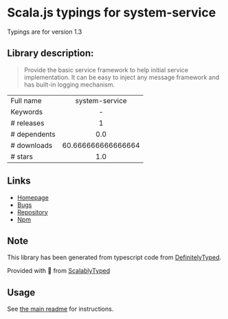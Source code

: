 
# Scala.js typings for system-service

Typings are for version 1.3

## Library description:
> Provide the basic service framework to help initial service implementation.  It can be easy to inject any message framework and has built-in logging mechanism.

|                    |                 |
| ------------------ | :-------------: |
| Full name          | system-service |
| Keywords           | - |
| # releases         | 1 |
| # dependents       | 0.0 |
| # downloads        | 60.666666666666664 |
| # stars            | 1.0 |

## Links
- [Homepage](https://github.com/leocwlam/system-service#readme)
- [Bugs](https://github.com/leocwlam/system-service/issues)
- [Repository](https://github.com/leocwlam/system-service)
- [Npm](https://www.npmjs.com/package/system-service)
    


## Note
This library has been generated from typescript code from [DefinitelyTyped](https://definitelytyped.org).

Provided with :purple_heart: from [ScalablyTyped](https://github.com/oyvindberg/ScalablyTyped)

## Usage
See [the main readme](../../readme.md) for instructions.


